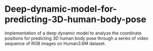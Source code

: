 # Deep-dynamic-model-for-predicting-3D-human-body-pose
Implementation of a deep dynamic model to analyze the coordinate positions for predicting 3D human body pose through a series of video sequence of RGB images on Human3.6M dataset.
